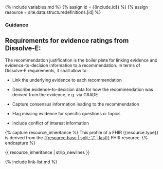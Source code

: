 {% include variables.md %}
{% assign id = {{include.id}} %}
{% assign resource = site.data.structuredefinitions.[id] %}

### Guidance


## Requirements for evidence ratings from Dissolve-E: 

The recommendation justification is the boiler plate for linking evidence and evidence-to-decision information to a recommendation. In terms of Dissolve-E requirements, it shall allow to: 

* Link the underlying evidence to each recommendation 

* Describe evidence-to-decision data for how the recommendation was derived from the evidence, e.g. via GRADE

* Capture consensus information leading to the recommendation 

* Flag missing evidence for specific questions or topics

* Include conflict of interest information 




{% capture resource_inheritance %}
This profile of a FHIR {{resource.type}} is derived from the [{{resource.base | split: '/' | last}}]({{resource.base}}) FHIR resource.
{% endcapture %}

{{ resource_inheritance | strip_newlines }}

{% include link-list.md %}
